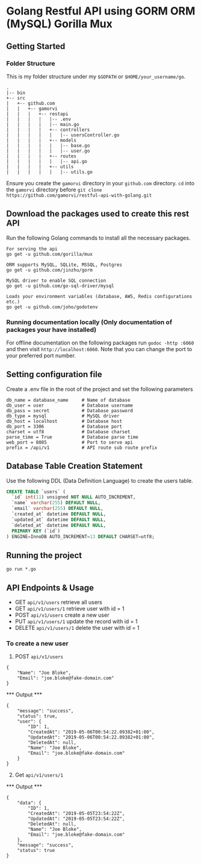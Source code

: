 # Golang Restful API using GORM ORM (MySQL) Gorilla Mux

## Getting Started

### Folder Structure
This is my folder structure under my `$GOPATH` or `$HOME/your_username/go`.
```
.
|-- bin
+-- src
|   +-- github.com
|   |   +-- gamorvi
|   |   |   +-- restapi
|   |   |   |   |-- .env
|   |   |   |   |-- main.go
|   |   |   |   +-- controllers
|   |   |   |   |   |-- usersController.go
|   |   |   |   +-- models
|   |   |   |   |   |-- base.go
|   |   |   |   |   |-- user.go
|   |   |   |   +-- routes
|   |   |   |   |   |-- api.go
|   |   |   |   +-- utils
|   |   |   |   |   |-- utils.go
```
Ensure you create the `gamorvi` directory in your `github.com` directory. `cd` into the `gamorvi` directory before `git clone https://github.com/gamorvi/restful-api-with-golang.git`

## Download the packages used to create this rest API
Run the following Golang commands to install all the necessary packages.
```
For serving the api
go get -u github.com/gorilla/mux

ORM supports MySQL, SQLite, MSSQL, Postgres
go get -u github.com/jinzhu/gorm

MySQL driver to enable SQL connection
go get -u github.com/go-sql-driver/mysql

Loads your environment variables (database, AWS, Redis configurations etc.)
go get -u github.com/joho/godotenv
```
### Running documentation locally (Only documentation of packages your have installed)
For offline documentation on the following packages run `godoc -http :6060` and then visit `http://localhost:6060`. Note that you can change the port to your preferred port number.

## Setting configuration file
Create a .env file in the root of the project and set the following parameters

```
db_name = database_name     # Name of database
db_user = user              # Database username
db_pass = secret            # Database password
db_type = mysql             # MySQL driver
db_host = localhost         # Database host
db_port = 3306              # Database port
charset = utf8              # Database charset
parse_time = True           # Database parse time
web_port = 8085             # Port to serve api
prefix = /api/v1            # API route sub route prefix
```

## Database Table Creation Statement
Use the following DDL (Data Definition Language) to create the users table.

``` SQL
CREATE TABLE `users` (
  `id` int(11) unsigned NOT NULL AUTO_INCREMENT,
  `name` varchar(255) DEFAULT NULL,
  `email` varchar(255) DEFAULT NULL,
  `created_at` datetime DEFAULT NULL,
  `updated_at` datetime DEFAULT NULL,
  `deleted_at` datetime DEFAULT NULL,
  PRIMARY KEY (`id`)
) ENGINE=InnoDB AUTO_INCREMENT=13 DEFAULT CHARSET=utf8;
```
## Running the project

`go run *.go`

## API Endpoints & Usage

* GET `api/v1/users` retrieve all users
* GET `api/v1/users/1` retrieve user with id = 1
* POST `api/v1/users` create a new user
* PUT `api/v1/users/1` update the record with id = 1
* DELETE `api/v1/users/1` delete the user with id = 1

### To create a new user

1. POST `api/v1/users`

```
{
	"Name": "Joe Bloke",
	"Email": "joe.bloke@fake-domain.com"
}
```

*** Output ***

```
{
    "message": "success",
    "status": true,
    "user": {
        "ID": 1,
        "CreatedAt": "2019-05-06T00:54:22.09382+01:00",
        "UpdatedAt": "2019-05-06T00:54:22.09382+01:00",
        "DeletedAt": null,
        "Name": "Joe Bloke",
        "Email": "joe.bloke@fake-domain.com"
    }
}
```

2. Get `api/v1/users/1`

*** Output ***

```
{
    "data": {
        "ID": 1,
        "CreatedAt": "2019-05-05T23:54:22Z",
        "UpdatedAt": "2019-05-05T23:54:22Z",
        "DeletedAt": null,
        "Name": "Joe Bloke",
        "Email": "joe.bloke@fake-domain.com"
    },
    "message": "success",
    "status": true
}
```
